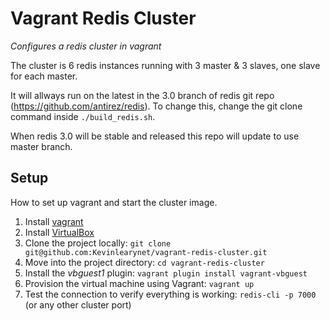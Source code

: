 Vagrant Redis Cluster
=====================

*Configures a redis cluster in vagrant*

The cluster is 6 redis instances running with 3 master & 3 slaves, one slave for each master.

It will allways run on the latest in the 3.0 branch of redis git repo (https://github.com/antirez/redis). To change this, change the git clone command inside `./build_redis.sh`.

When redis 3.0 will be stable and released this repo will update to use master branch.

## Setup
How to set up vagrant and start the cluster image.

1. Install [vagrant](http://www.vagrantup.com/)
1. Install [VirtualBox](https://www.virtualbox.org/wiki/Downloads)
1. Clone the project locally: `git clone git@github.com:Kevinlearynet/vagrant-redis-cluster.git`
1. Move into the project directory: `cd vagrant-redis-cluster`  
1. Install the *vbguest1* plugin: `vagrant plugin install vagrant-vbguest` 
1. Provision the virtual machine using Vagrant: `vagrant up`
1. Test the connection to verify everything is working: `redis-cli -p 7000` (or any other cluster port)
